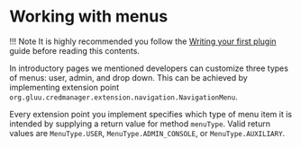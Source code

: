 # Working with menus

!!! Note
    It is highly recommended you follow the [Writing your first plugin](writing-first.md) guide before reading this contents.
    
In introductory pages we mentioned developers can customize three types of menus: user, admin, and drop down. This can be achieved by implementing extension point `org.gluu.credmanager.extension.navigation.NavigationMenu`.

Every extension point you implement specifies which type of menu item it is intended by supplying a return value for method `menuType`. Valid return values are `MenuType.USER`, `MenuType.ADMIN_CONSOLE`, or `MenuType.AUXILIARY`.

<!--Method `getContentsUrl` references a path to a page that can contain markup of any kind -->

<!-- show the priority of menu item-->
